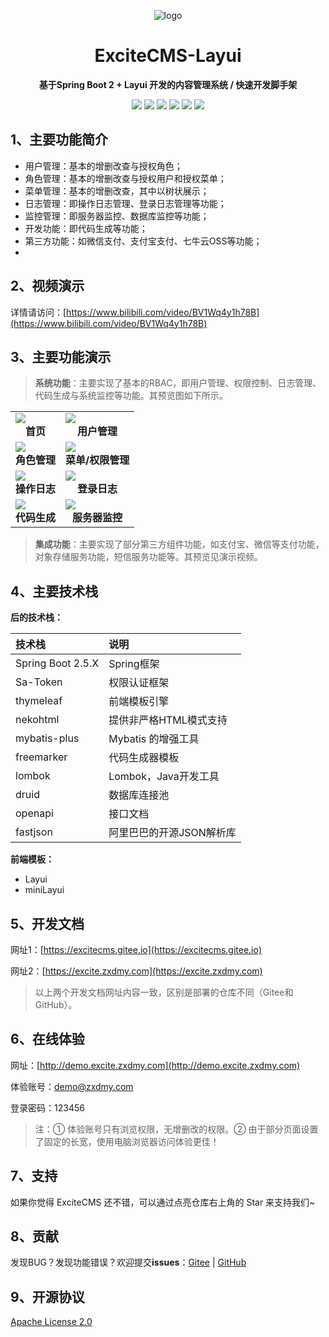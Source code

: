 <p align="center">
	<img alt="logo" src="https://excitecms.gitee.io/static/images/logo.png">
</p>

<h1 align="center" >ExciteCMS-Layui</h1>

<p align="center"><b>基于Spring Boot 2 + Layui 开发的内容管理系统 / 快速开发脚手架</b></p>

<p align="center">
	<a href="https://gitee.com/ExciteTeam/ExciteCMS-SpringBoot-Layui/stargazers" target="_blank">
        <img src="https://gitee.com/ExciteTeam/ExciteCMS-SpringBoot-Layui/badge/star.svg"></a>
    <a href="https://gitee.com/ExciteTeam/ExciteCMS-SpringBoot-Layui/members" target="_blank">
        <img src="https://gitee.com/ExciteTeam/ExciteCMS-SpringBoot-Layui/badge/fork.svg"></a>
	<a href="https://github.com/cxh1231/ExciteCMS-SpringBoot-Layui/stargazers" target="_blank">
        <img src="https://img.shields.io/github/stars/cxh1231/ExciteCMS-SpringBoot-Layui?style=flat-square&logo=GitHub"></a>
	<a href="https://github.com/cxh1231/ExciteCMS-SpringBoot-Layui/network/members" target="_blank">
        <img src="https://img.shields.io/github/forks/cxh1231/ExciteCMS-SpringBoot-Layui?style=flat-square&logo=GitHub"></a>
	<a href="https://gitee.com/ExciteTeam/ExciteCMS-SpringBoot-Layui" target="_blank">
        <img src="https://img.shields.io/badge/ExciteCMS%20Layui-1.0.0-brightgreen.svg"></a>
	<a href="https://gitee.com/ExciteTeam/ExciteCMS-SpringBoot-Layui/blob/master/LICENSE" target="_blank">
        <img src="https://img.shields.io/github/license/cxh1231/ExciteCMS-SpringBoot-Layui.svg?style=flat-square"></a>
</p>

## 1、主要功能简介

+ 用户管理：基本的增删改查与授权角色；
+ 角色管理：基本的增删改查与授权用户和授权菜单；
+ 菜单管理：基本的增删改查，其中以树状展示；
+ 日志管理：即操作日志管理、登录日志管理等功能；
+ 监控管理：即服务器监控、数据库监控等功能；
+ 开发功能：即代码生成等功能；
+ 第三方功能：如微信支付、支付宝支付、七牛云OSS等功能；
+

## 2、视频演示

详情请访问：[https://www.bilibili.com/video/BV1Wq4y1h78B](https://www.bilibili.com/video/BV1Wq4y1h78B)

## 3、主要功能演示

> **系统功能**：主要实现了基本的RBAC，即用户管理、权限控制、日志管理、代码生成与系统监控等功能。其预览图如下所示。

<table>
<tr>
<td>
<img src="https://img.zxdmy.com/2022/202201302055725.png">
<center><b>首页</b></center>
</td>
<td>
<img src="https://img.zxdmy.com/2022/202201262036756.png">
<center><b>用户管理</b></center>
</td>
</tr>
<tr>
<td>
<img src="https://img.zxdmy.com/2022/202201262036690.png">
<center><b>角色管理</b></center>
</td>
<td>
<img src="https://img.zxdmy.com/2022/202201262034888.png">
<center><b>菜单/权限管理</b></center>
</td>
</tr>
<tr>
<td>
<img src="https://img.zxdmy.com/2022/202201262041698.png">
<center><b>操作日志</b></center>
</td>
<td>
<img src="https://img.zxdmy.com/2022/202201262042293.png">
<center><b>登录日志</b></center>
</td>
</tr>
<tr>
<td>
<img src="https://img.zxdmy.com/2022/202201262044870.png">
<center><b>代码生成</b></center>
</td>
<td>
<img src="https://img.zxdmy.com/2022/202201262044488.png">
<center><b>服务器监控</b></center>
</td>
</tr>
</table>

> **集成功能**：主要实现了部分第三方组件功能，如支付宝、微信等支付功能，对象存储服务功能，短信服务功能等。其预览见演示视频。

## 4、主要技术栈

**后的技术栈：**

| 技术栈            | 说明                     |
| :---------------- | :----------------------- |
| Spring Boot 2.5.X | Spring框架               |
| Sa-Token          | 权限认证框架             |
| thymeleaf         | 前端模板引擎             |
| nekohtml          | 提供非严格HTML模式支持   |
| mybatis-plus      | Mybatis 的增强工具       |
| freemarker        | 代码生成器模板           |
| lombok            | Lombok，Java开发工具     |
| druid             | 数据库连接池             |
| openapi           | 接口文档                 |
| fastjson          | 阿里巴巴的开源JSON解析库 |

**前端模板：**

+ Layui
+ miniLayui

## 5、开发文档

网址1：[https://excitecms.gitee.io](https://excitecms.gitee.io)

网址2：[https://excite.zxdmy.com](https://excite.zxdmy.com)

> 以上两个开发文档网址内容一致，区别是部署的仓库不同（Gitee和GitHub）。

## 6、在线体验

网址：[http://demo.excite.zxdmy.com](http://demo.excite.zxdmy.com)

体验账号：demo@zxdmy.com

登录密码：123456

> 注：① 体验账号只有浏览权限，无增删改的权限。② 由于部分页面设置了固定的长宽，使用电脑浏览器访问体验更佳！

## 7、支持

如果你觉得 ExciteCMS 还不错，可以通过点亮仓库右上角的 Star 来支持我们~

## 8、贡献

发现BUG？发现功能错误？欢迎提交**issues**：[Gitee](https://gitee.com/ExciteTeam/ExciteCMS-SpringBoot-Layui/issues) | [GitHub](https://github.com/cxh1231/ExciteCMS-SpringBoot-Layui/issues)

## 9、开源协议

[Apache License 2.0](https://gitee.com/ExciteTeam/ExciteCMS-SpringBoot-Layui/blob/master/LICENSE)